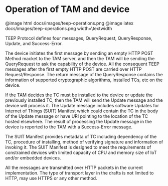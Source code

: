 # Operation of TAM and device

@image html docs/images/teep-operations.png
@image latex docs/images/teep-operations.png width=\textwidth

TEEP Protocol defines four messages, QueryRequest, QueryResponse, Update, and Success-Error.

The device initiates the first message by sending an empty HTTP POST Method macket to the TAM server, and then the TAM will be sending the QueryRequest to ask the capability of the device. All the consequent TEEP messages after the first empty HTTP POST are carried over HTTP Request/Response. The return message of the QueryResponse contains the information of supported cryptographic algorithms, installed TCs, etc on the device.

If the TAM decides the TC must be installed to the device or update the previously installed TC, then the TAM will send the Update message and the device will process it. The Update message includes software Updates for Internet of Things (SUIT) Manifest which could contain the TC in the body of the Update message or have URI pointing to the location of the TC hosted elsewhere. The result of processing the Update message in the device is reported to the TAM with a Success-Error message.

The SUIT Manifest provides metadata of TC including dependency of the TC, procedure of installing, method of verifying signature and information of invoking it. The SUIT Manifest is designed to meet the requirements of constrained devices with limited capacity of CPU and memory size of IoT and/or embedded devices.

All the messages are transmitted over HTTP packets in the current implementation. The type of transport layer in the drafts is not limited to HTTP, may use HTTPS or any other method.

